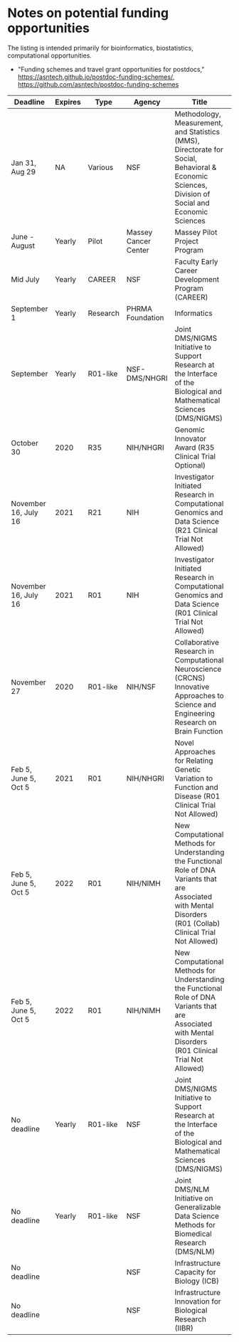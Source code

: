 # Notes on potential funding opportunities

The listing is intended primarily for bioinformatics, biostatistics, computational opportunities.

- "Funding schemes and travel grant opportunities for postdocs," https://asntech.github.io/postdoc-funding-schemes/, https://github.com/asntech/postdoc-funding-schemes


| Deadline             | Expires | Type     | Agency               | Title                                                                                                                                                               | URL                                                                                    |
|----------------------|---------|----------|----------------------|---------------------------------------------------------------------------------------------------------------------------------------------------------------------|----------------------------------------------------------------------------------------|
| Jan 31, Aug 29       | NA      | Various  | NSF                  | Methodology, Measurement, and Statistics (MMS), Directorate for Social, Behavioral & Economic Sciences, Division of Social and Economic Sciences                    | https://www.nsf.gov/pubs/2019/nsf19520/nsf19520.htm                                    |
| June - August        | Yearly  | Pilot    | Massey Cancer Center | Massey Pilot Project Program                                                                                                                                        | http://www.massey.vcu.edu/research/funding/pilot-project-program/                      |
| Mid July             | Yearly  | CAREER   | NSF                  | Faculty Early Career Development Program (CAREER)                                                                                                                   | https://www.nsf.gov/publications/pub_summ.jsp?ods_key=nsf17537                         |
| September 1          | Yearly  | Research | PHRMA Foundation     | Informatics                                                                                                                                                         | http://www.phrmafoundation.org/2018-awards/pre-doctoral-fellowship-awards/informatics/ |
| September            | Yearly  | R01-like | NSF-DMS/NHGRI        | Joint DMS/NIGMS Initiative to Support Research at the Interface of the Biological and Mathematical Sciences (DMS/NIGMS)                                             | https://www.nsf.gov/pubs/2018/nsf18566/nsf18566.htm                                    |
| October 30           | 2020    | R35      | NIH/NHGRI            | Genomic Innovator Award (R35 Clinical Trial Optional)                                                                                                               | https://grants.nih.gov/grants/guide/rfa-files/RFA-HG-18-006.html                       |
| November 16, July 16 | 2021    | R21      | NIH                  | Investigator Initiated Research in Computational Genomics and Data Science (R21 Clinical Trial Not Allowed)                                                         | https://grants.nih.gov/grants/guide/pa-files/PAR-18-843.html                           |
| November 16, July 16 | 2021    | R01      | NIH                  | Investigator Initiated Research in Computational Genomics and Data Science (R01 Clinical Trial Not Allowed)                                                         | https://grants.nih.gov/grants/guide/pa-files/PAR-18-844.html                           |
| November 27          | 2020    | R01-like | NIH/NSF              | Collaborative Research in Computational Neuroscience (CRCNS) Innovative Approaches to Science and Engineering Research on Brain Function                            | https://grants.nih.gov/grants/guide/notice-files/NOT-MH-18-054.html                    |
| Feb 5, June 5, Oct 5 | 2021    | R01      | NIH/NHGRI            | Novel Approaches for Relating Genetic Variation to Function and Disease (R01 Clinical Trial Not Allowed)                                                            | https://grants.nih.gov/grants/guide/pa-files/pa-18-867.html                            |
| Feb 5, June 5, Oct 5 | 2022    | R01      | NIH/NIMH             | New Computational Methods for Understanding the Functional Role of DNA Variants that are Associated with Mental Disorders (R01 (Collab) Clinical Trial Not Allowed) | https://grants.nih.gov/grants/guide/pa-files/PA-18-907.html                            |
| Feb 5, June 5, Oct 5 | 2022    | R01      | NIH/NIMH             | New Computational Methods for Understanding the Functional Role of DNA Variants that are Associated with Mental Disorders (R01 Clinical Trial Not Allowed)          | https://grants.nih.gov/grants/guide/pa-files/PA-18-908.html                            |
| No deadline          | Yearly  | R01-like | NSF                  | Joint DMS/NIGMS Initiative to Support Research at the Interface of the Biological and Mathematical Sciences (DMS/NIGMS)                                             | https://www.nsf.gov/pubs/2018/nsf18566/nsf18566.htm                                    |
| No deadline          | Yearly  | R01-like | NSF                  | Joint DMS/NLM Initiative on Generalizable Data Science Methods for Biomedical Research (DMS/NLM)                                                                    | https://www.nsf.gov/pubs/2019/nsf19500/nsf19500.htm                                    |
| No deadline          |         |          | NSF                  | Infrastructure Capacity for Biology (ICB)                                                                                                                           | https://www.nsf.gov/pubs/2018/nsf18594/nsf18594.htm                                    |
| No deadline          |         |          | NSF                  | Infrastructure Innovation for Biological Research (IIBR)                                                                                                            | https://www.nsf.gov/pubs/2018/nsf18595/nsf18595.htm                                    |
